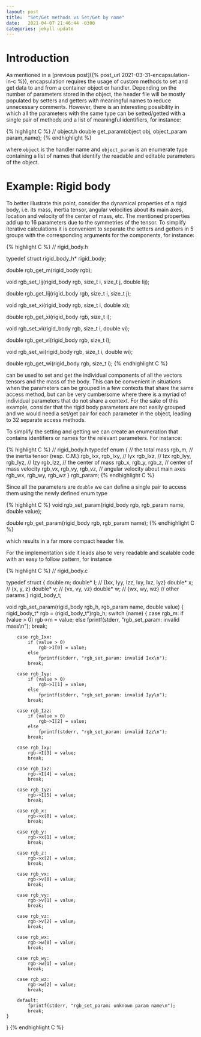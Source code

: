 ```yaml
---
layout: post
title:  "Set/Get methods vs Set/Get by name"
date:   2021-04-07 21:46:44 -0300
categories: jekyll update
---
```


# Introduction
As mentioned in a [previous post]({% post_url 2021-03-31-encapsulation-in-c %}), encapsulation requires the usage of custom methods to set and get data to and from a container object or handler. Depending on the number of parameters stored in the object, the header file will be mostly populated by setters and getters with meaningful names to reduce unnecessary comments. However, there is an interesting possibility in which all the parameters with the same type can be setted/getted with a single pair of methods and a list of meaningful identifiers, for instance:

{% highlight C %}
// object.h
double get_param(object obj, object_param param_name);
{% endhighlight %}

where `object` is the handler name and `object_param` is an enumerate type containing a list of names that identify the readable and editable parameters of the object.

# Example: Rigid body
To better illustrate this point, consider the dynamical properties of a rigid body, i.e. its mass, inertia tensor, angular velocities about its main axes, location and velocity of the center of mass, etc. The mentioned properties add up to 16 parameters due to the symmetries of the tensor. To simplify iterative calculations it is convenient to separate the setters and getters in 5 groups with the corresponding arguments for the components, for instance:

{% highlight C %}
// rigid_body.h

typedef struct rigid_body_h* rigid_body;

double
rgb_get_m(rigid_body rgb);

void
rgb_set_Iij(rigid_body rgb, size_t i, size_t j, double Iij);

double
rgb_get_Iij(rigid_body rgb, size_t i, size_t j);

void
rgb_set_xi(rigid_body rgb, size_t i, double xi);

double
rgb_get_xi(rigid_body rgb, size_t i);

void
rgb_set_vi(rigid_body rgb, size_t i, double vi);

double
rgb_get_vi(rigid_body rgb, size_t i);

void
rgb_set_wi(rigid_body rgb, size_t i, double wi);

double
rgb_get_wi(rigid_body rgb, size_t i);
{% endhighlight C %}

can be used to set and get the individual components of all the vectors tensors and the mass of the body. This can be convenient in situations when the parameters can be grouped in a few contexts that share the same access method, but can be very cumbersome where there is a myriad of individual parameters that do not share a context. For the sake of this example, consider that the rigid body parameters are not easily grouped and we would need a set/get pair for each parameter in the object, leading to 32 separate access methods.

To simplify the setting and getting we can create an enumeration that contains identifiers or names for the relevant parameters. For instance:

{% highlight C %}
// rigid_body.h
typedef enum
{
    // the total mass
    rgb_m,
    // the inertia tensor (resp. C.M.)
    rgb_Ixx,
    rgb_Ixy, // Iyx
    rgb_Ixz, // Izx
    rgb_Iyy,
    rgb_Iyz, // Izy
    rgb_Izz,
    // the center of mass
    rgb_x,
    rgb_y,
    rgb_z,
    // center of mass velocity
    rgb_vx,
    rgb_vy,
    rgb_vz,
    // angular velocity about main axes
    rgb_wx,
    rgb_wy,
    rgb_wz
}
rgb_param;
{% endhighlight C %}

Since all the parameters are `double` we can define a single pair to access them using the newly defined enum type

{% highlight C %}
void
rgb_set_param(rigid_body rgb, rgb_param name, double value);

double
rgb_get_param(rigid_body rgb, rgb_param name);
{% endhighlight C %}

which results in a far more compact header file.

For the implementation side it leads also to very readable and scalable code with an easy to follow pattern, for instance

{% highlight C %}
// rigid_body.c

typedef struct
{
    double  m;
    double* I; // {Ixx, Iyy, Izz, Ixy, Ixz, Iyz}
    double* x; // {x, y, z}
    double* v; // {vx, vy, vz}
    double* w; // {wx, wy, wz}
    // other params
} rigid_body_t;

void
rgb_set_param(rigid_body rgb_h, rgb_param name, double value)
{
    rigid_body_t* rgb = (rigid_body_t*)rgb_h;
    switch (name) {
        case rgb_m:
            if (value > 0)
                rgb->m = value;
            else
                fprintf(stderr, "rgb_set_param: invalid mass\n");
            break;

        case rgb_Ixx:
            if (value > 0)
                rgb->I[0] = value;
            else
                fprintf(stderr, "rgb_set_param: invalid Ixx\n");
            break;

        case rgb_Iyy:
            if (value > 0)
                rgb->I[1] = value;
            else
                fprintf(stderr, "rgb_set_param: invalid Iyy\n");
            break;

        case rgb_Izz:
            if (value > 0)
                rgb->I[2] = value;
            else
                fprintf(stderr, "rgb_set_param: invalid Izz\n");
            break;

        case rgb_Ixy:
            rgb->I[3] = value;
            break;

        case rgb_Ixz:
            rgb->I[4] = value;
            break;

        case rgb_Iyz:
            rgb->I[5] = value;
            break;

        case rgb_x:
            rgb->x[0] = value;
            break;

        case rgb_y:
            rgb->x[1] = value;
            break;

        case rgb_z:
            rgb->x[2] = value;
            break;

        case rgb_vx:
            rgb->v[0] = value;
            break;

        case rgb_vy:
            rgb->v[1] = value;
            break;

        case rgb_vz:
            rgb->v[2] = value;
            break;

        case rgb_wx:
            rgb->w[0] = value;
            break;

        case rgb_wy:
            rgb->w[1] = value;
            break;

        case rgb_wz:
            rgb->w[2] = value;
            break;

        default:
            fprintf(stderr, "rgb_set_param: unknown param name\n");
            break;
    }
}
{% endhighlight C %}